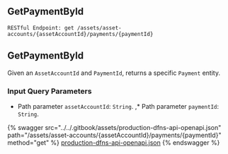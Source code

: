 
## GetPaymentById
`RESTful Endpoint: get /assets/asset-accounts/{assetAccountId}/payments/{paymentId}`


## GetPaymentById

Given an `AssetAccountId` and `PaymentId`, returns a specific `Payment` entity.


### Input Query Parameters
* Path parameter `assetAccountId`: `String`. ,* Path parameter `paymentId`: `String`.  
  


{% swagger src="../../.gitbook/assets/production-dfns-api-openapi.json" path="/assets/asset-accounts/{assetAccountId}/payments/{paymentId}" method="get" %}
[production-dfns-api-openapi.json](../../.gitbook/assets/production-dfns-api-openapi.json)
{% endswagger %}
